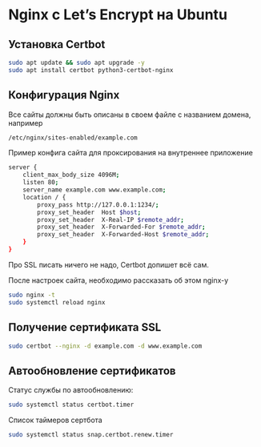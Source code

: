 # Nginx с Let’s Encrypt на Ubuntu

## Установка Certbot

```Bash
sudo apt update && sudo apt upgrade -y
sudo apt install certbot python3-certbot-nginx
```

## Конфигурация Nginx

Все сайты должны быть описаны в своем файле с названием домена, например

```Bash
/etc/nginx/sites-enabled/example.com
```

Пример конфига сайта для проксирования на внутреннее приложение

```Bash
server {
    client_max_body_size 4096M;
    listen 80;
    server_name example.com www.example.com;
    location / {
        proxy_pass http://127.0.0.1:1234/;
        proxy_set_header  Host $host;
        proxy_set_header  X-Real-IP $remote_addr;
        proxy_set_header  X-Forwarded-For $remote_addr;
        proxy_set_header  X-Forwarded-Host $remote_addr;
    }
}
```

Про SSL писать ничего не надо, Certbot допишет всё сам.

После настроек сайта, необходимо рассказать об этом nginx-у

```Bash
sudo nginx -t
sudo systemctl reload nginx
```

## Получение сертификата SSL

```Bash
sudo certbot --nginx -d example.com -d www.example.com
```

## Автообновление сертификатов

Статус службы по автообновлению:

```Bash
sudo systemctl status certbot.timer
```

Список таймеров сертбота

```Bash
sudo systemctl status snap.certbot.renew.timer
```

